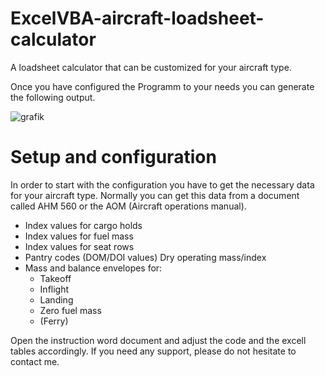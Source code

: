 # ExcelVBA-aircraft-loadsheet-calculator
A loadsheet calculator that can be customized for your aircraft type.

Once you have configured the Programm to your needs you can generate the following output.

![grafik](https://github.com/kasidev/ExcelVBA-aircraft-loadsheet-calculator/assets/58003081/db8102f3-7fb5-4682-98f1-7ea98facd045)

# Setup and configuration
In order to start with the configuration you have to get the necessary data for your aircraft type. Normally you can get this data from a document called AHM 560 or the AOM (Aircraft operations manual).
-	Index values for cargo holds 
-	Index values for fuel mass 
-	Index values for seat rows 
-	Pantry codes (DOM/DOI values) Dry operating mass/index
-	Mass and balance envelopes for:
    - Takeoff
    -	Inflight
    - Landing
    - Zero fuel mass
    - (Ferry)

Open the instruction word document and adjust the code and the excell tables accordingly. If you need any support, please do not hesitate to contact me.
